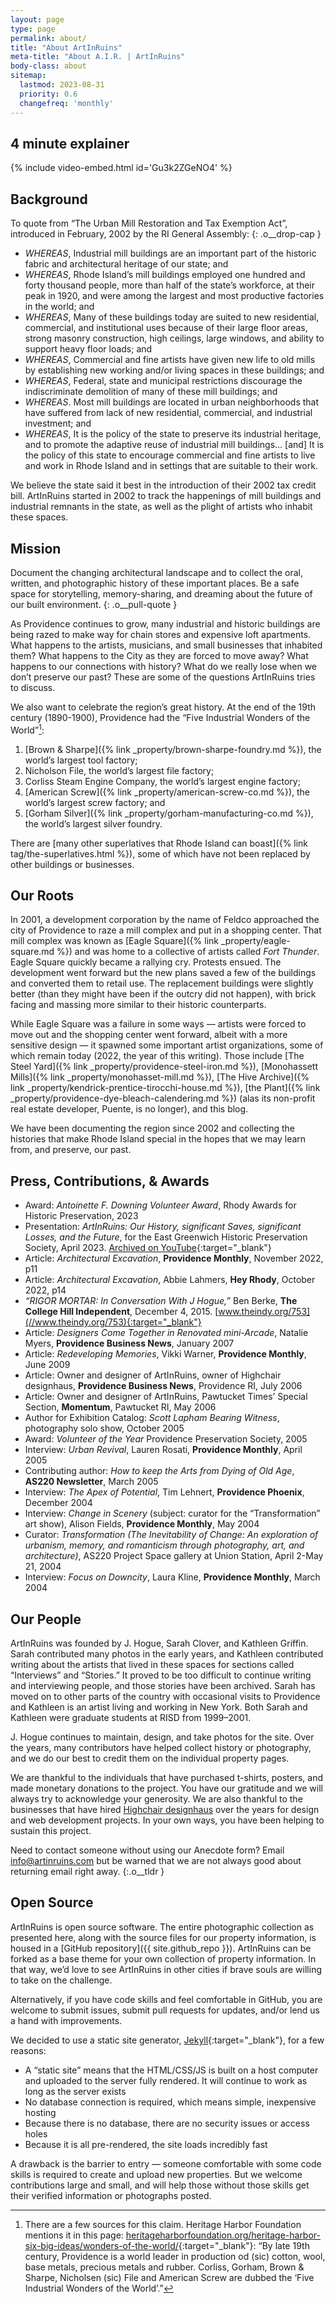 ```yaml
---
layout: page
type: page
permalink: about/
title: "About ArtInRuins"
meta-title: "About A.I.R. | ArtInRuins"
body-class: about
sitemap:
  lastmod: 2023-08-31
  priority: 0.6
  changefreq: 'monthly'
---
```


## 4 minute explainer

{% include video-embed.html id='Gu3k2ZGeNO4' %}


## Background

To quote from “The Urban Mill Restoration and Tax Exemption Act”, introduced in February, 2002 by the RI General Assembly:
{: .o__drop-cap }

+ _WHEREAS_, Industrial mill buildings are an important part of the historic fabric and architectural heritage of our state; and
+ _WHEREAS_, Rhode Island’s mill buildings employed one hundred and forty thousand people, more than half of the state’s workforce, at their peak in 1920, and were among the largest and most productive factories in the world; and
+ _WHEREAS_, Many of these buildings today are suited to new residential, commercial, and institutional uses because of their large floor areas, strong masonry construction, high ceilings, large windows, and ability to support heavy floor loads; and
+ _WHEREAS_, Commercial and fine artists have given new life to old mills by establishing new working and/or living spaces in these buildings; and
+ _WHEREAS_, Federal, state and municipal restrictions discourage the indiscriminate demolition of many of these mill buildings; and
+ _WHEREAS_. Most mill buildings are located in urban neighborhoods that have suffered from lack of new residential, commercial, and industrial investment; and
+ _WHEREAS_, It is the policy of the state to preserve its industrial heritage, and to promote the adaptive reuse of industrial mill buildings… [and] It is the policy of this state to encourage commercial and fine artists to live and work in Rhode Island and in settings that are suitable to their work.

We believe the state said it best in the introduction of their 2002 tax credit bill. ArtInRuins started in 2002 to track the happenings of mill buildings and industrial remnants in the state, as well as the plight of artists who inhabit these spaces.


## Mission

Document the changing architectural landscape and to collect the oral, written, and photographic history of these important places. Be a safe space for storytelling, memory-sharing, and dreaming about the future of our built environment.
{: .o__pull-quote }

As Providence continues to grow, many industrial and historic buildings are being razed to make way for chain stores and expensive loft apartments. What happens to the artists, musicians, and small businesses that inhabited them? What happens to the City as they are forced to move away? What happens to our connections with history? What do we really lose when we don’t preserve our past? These are some of the questions ArtInRuins tries to discuss.

We also want to celebrate the region’s great history. At the end of the 19th century (1890-1900), Providence had the “Five Industrial Wonders of the World”[^1]:

1. [Brown & Sharpe]({% link _property/brown-sharpe-foundry.md %}), the world’s largest tool factory;
1. Nicholson File, the world’s largest file factory;
1. Corliss Steam Engine Company, the world’s largest engine factory;
1. [American Screw]({% link _property/american-screw-co.md %}), the world’s largest screw factory; and
1. [Gorham Silver]({% link _property/gorham-manufacturing-co.md %}), the world’s largest silver foundry.

[^1]: There are a few sources for this claim. Heritage Harbor Foundation mentions it in this page: [heritageharborfoundation.org/heritage-harbor-six-big-ideas/wonders-of-the-world/](//heritageharborfoundation.org/heritage-harbor-six-big-ideas/wonders-of-the-world/){:target="_blank"}: “By late 19th century, Providence is a world leader in production od (sic) cotton, wool, base metals, precious metals and rubber. Corliss, Gorham, Brown & Sharpe, Nicholsen (sic) File and American Screw are dubbed the ‘Five Industrial Wonders of the World’.”

There are [many other superlatives that Rhode Island can boast]({% link tag/the-superlatives.html %}), some of which have not been replaced by other buildings or businesses. 


## Our Roots

In 2001, a development corporation by the name of Feldco approached the city of Providence to raze a mill complex and put in a shopping center. That mill complex was known as [Eagle Square]({% link _property/eagle-square.md %}) and was home to a collective of artists called *Fort Thunder*. Eagle Square quickly became a rallying cry. Protests ensued. The development went forward but the new plans saved a few of the buildings and converted them to retail use. The replacement buildings were slightly better (than they might have been if the outcry did not happen), with brick facing and massing more similar to their historic counterparts.

While Eagle Square was a failure in some ways — artists were forced to move out and the shopping center went forward, albeit with a more sensitive design — it spawned some important artist organizations, some of which remain today (2022, the year of this writing). Those include [The Steel Yard]({% link _property/providence-steel-iron.md %}), [Monohassett Mills]({% link _property/monohasset-mill.md %}), [The Hive Archive]({% link _property/kendrick-prentice-tirocchi-house.md %}), [the Plant]({% link _property/providence-dye-bleach-calendering.md %}) (alas its non-profit real estate developer, Puente, is no longer), and this blog.

We have been documenting the region since 2002 and collecting the histories that make Rhode Island special in the hopes that we may learn from, and preserve, our past.


## Press, Contributions, & Awards

+ Award: _Antoinette F. Downing Volunteer Award_, Rhody Awards for Historic Preservation, 2023
+ Presentation: _ArtInRuins: Our History, significant Saves, significant Losses, and the Future_, for the East Greenwich Historic Preservation Society, April 2023. [Archived on YouTube](//www.youtube.com/watch?v=ELvzJEn1dE0){:target="_blank"}
+ Article: _Architectural Excavation_, **Providence Monthly**, November 2022, p11
+ Article: _Architectural Excavation_, Abbie Lahmers, **Hey Rhody**, October 2022, p14
+ _“RIGOR MORTAR: In Conversation With J Hogue,”_ Ben Berke, **The College Hill Independent**, December 4, 2015. [www.theindy.org/753](//www.theindy.org/753){:target="_blank"}
+ Article: _Designers Come Together in Renovated mini-Arcade_, Natalie Myers, **Providence Business News**, January 2007
+ Article: _Redeveloping Memories_, Vikki Warner, **Providence Monthly**, June 2009
+ Article: Owner and designer of ArtInRuins, owner of Highchair designhaus, **Providence Business News**, Providence RI, July 2006
+ Article: Owner and designer of ArtInRuins, Pawtucket Times’ Special Section, **Momentum**, Pawtucket RI, May 2006
+ Author for Exhibition Catalog: _Scott Lapham Bearing Witness_, photography solo show, October 2005
+ Award: _Volunteer of the Year_ Providence Preservation Society, 2005
+ Interview: _Urban Revival_, Lauren Rosati, **Providence Monthly**, April 2005
+ Contributing author: _How to keep the Arts from Dying of Old Age_, **AS220 Newsletter**, March 2005
+ Interview: _The Apex of Potential_, Tim Lehnert, **Providence Phoenix**, December 2004
+ Interview: _Change in Scenery_ (subject: curator for the “Transformation” art show), Alison Fields, **Providence Monthly**, May 2004
+ Curator: _Transformation (The Inevitability of Change: An exploration of urbanism, memory, and romanticism through photography, art, and architecture)_, AS220 Project Space gallery at Union Station, April 2-May 21, 2004
+ Interview: _Focus on Downcity_, Laura Kline, **Providence Monthly**, March 2004


## Our People

ArtInRuins was founded by J. Hogue, Sarah Clover, and Kathleen Griffin. Sarah contributed many photos in the early years, and Kathleen contributed writing about the artists that lived in these spaces for sections called “Interviews” and “Stories.” It proved to be too difficult to continue writing and interviewing people, and those stories have been archived. Sarah has moved on to other parts of the country with occasional visits to Providence and Kathleen is an artist living and working in New York. Both Sarah and Kathleen were graduate students at RISD from 1999–2001.

J. Hogue continues to maintain, design, and take photos for the site. Over the years, many contributors have helped collect history or photography, and we do our best to credit them on the individual property pages.

We are thankful to the individuals that have purchased t-shirts, posters, and made monetary donations to the project. You have our gratitude and we will always try to acknowledge your generosity. We are also thankful to the businesses that have hired [Highchair designhaus](//highchairdesign.com) over the years for design and web development projects. In your own ways, you have been helping to sustain this project.

Need to contact someone without using our Anecdote form? Email [info@artinruins.com](mailto:info@artinruins.com) but be warned that we are not always good about returning email right away.
{:.o__tldr }


## Open Source

ArtInRuins is open source software. The entire photographic collection as presented here, along with the source files for our property information, is housed in a [GitHub repository]({{ site.github_repo }}). ArtInRuins can be forked as a base theme for your own collection of property information. In that way, we’d love to see ArtInRuins in other cities if brave souls are willing to take on the challenge.

Alternatively, if you have code skills and feel comfortable in GitHub, you are welcome to submit issues, submit pull requests for updates, and/or lend us a hand with improvements.

We decided to use a static site generator, [Jekyll](//jekyllrb.com){:target="_blank"}, for a few reasons:
+ A “static site” means that the <span class="abbr">HTML/CSS/JS</span> is built on a host computer and uploaded to the server fully rendered. It will continue to work as long as the server exists
+ No database connection is required, which means simple, inexpensive hosting
+ Because there is no database, there are no security issues or access holes
+ Because it is all pre-rendered, the site loads incredibly fast

A drawback is the barrier to entry — someone comfortable with some code skills is required to create and upload new properties. But we welcome contributions large and small, and will help those without those skills get their verified information or photographs posted.

